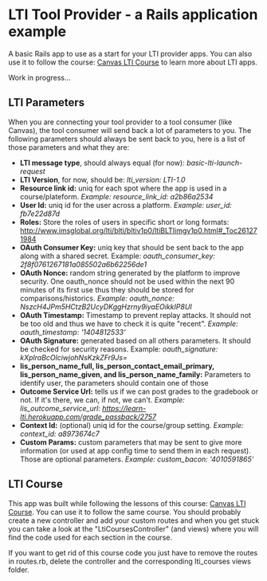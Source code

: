 LTI Tool Provider - a Rails application example
===============================

A basic Rails app to use as a start for your LTI provider apps. 
You can also use it to follow the course: [Canvas LTI Course](https://canvas.instructure.com/courses/785215) to learn more about LTI apps.

Work in progress...

## LTI Parameters

When you are connecting your tool provider to a tool consumer (like Canvas), the tool consumer will send back a lot of parameters to you. 
The following parameters should always be sent back to you, here is a list of those parameters and what they are:
 
*  __LTI message type__, should always equal (for now): _basic-lti-launch-request_
*  __LTI Version__, for now, should be: _lti_version: LTI-1.0_
*  __Resource link id:__ uniq for each spot where the app is used in a course/plateform. _Example: resource_link_id: a2b86a2534_
*  __User Id:__ uniq id for the user across a platform. _Example: user_id: fb7e22d87d_
*  __Roles:__ Store the roles of users in specific short or long formats: http://www.imsglobal.org/lti/blti/bltiv1p0/ltiBLTIimgv1p0.html#_Toc261271984 
*  __OAuth Consumer Key:__ uniq key that should be sent back to the app along with a shared secret. Example: _oauth_consumer_key: 2f8f0761267181a085502a6b62256de1_
*  __OAuth Nonce:__ random string generated by the platform to improve security. One oauth_nonce should not be used within the next 90 minutes of its first use
    thus they should be stored for comparisons/historics. _Example: oauth_nonce: NszcH4JPm5HCtzB2UcyDKggHzrny9iyaEOikkIP8UI_
*  __OAuth Timestamp:__ Timestamp to prevent replay attacks. It should not be too old and thus we have to check it is quite "recent". 
    _Example: oauth_timestamp: '1404812533'_
*  __OAuth Signature:__ generated based on all others parameters. It should be checked for security reasons. Example: _oauth_signature: kXplraBcOlciwjohNsKzkZFr9Js=_
*  __lis_person_name_full, lis_person_contact_email_primary, lis_person_name_given, and lis_person_name_family:__ 
    Parameters to identify user, the parameters should contain one of those
*  __Outcome Service Url:__ tells us if we can post grades to the gradebook or not. If it's there, we can, if not, we can't. 
    _Example: lis_outcome_service_url: https://learn-lti.herokuapp.com/grade_passback/2757_
*  __Context Id:__ (optional) uniq id for the course/group setting. _Example: context_id: a8973674c7_
*  __Custom Params:__ custom parameters that may be sent to give more information (or used at app config time to send them in each request). Those are optional parameters.
    _Example: custom_bacon: '4010591865'_    

## LTI Course

This app was built while following the lessons of this course: [Canvas LTI Course](https://canvas.instructure.com/courses/785215). 
You can use it to follow the same course. You should probably create a new controller and add your custom routes and when you get stuck you can take a look 
at the "LtiCoursesController" (and views) where you will find the code used for each section in the course.

If you want to get rid of this course code you just have to remove the routes in routes.rb, delete the controller and the corresponding lti_courses views folder.
